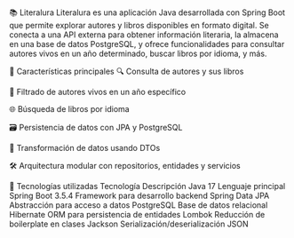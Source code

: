 📚 Literalura
Literalura es una aplicación Java desarrollada con Spring Boot que permite explorar autores y libros disponibles en formato digital.
Se conecta a una API externa para obtener información literaria, la almacena en una base de datos PostgreSQL, y ofrece funcionalidades
para consultar autores vivos en un año determinado, buscar libros por idioma, y más.

🚀 Características principales
🔍 Consulta de autores y sus libros

📅 Filtrado de autores vivos en un año específico

🌐 Búsqueda de libros por idioma

🗃️ Persistencia de datos con JPA y PostgreSQL

🧠 Transformación de datos usando DTOs

🛠️ Arquitectura modular con repositorios, entidades y servicios

🧰 Tecnologías utilizadas
Tecnología	Descripción
Java 17	Lenguaje principal
Spring Boot 3.5.4	Framework para desarrollo backend
Spring Data JPA	Abstracción para acceso a datos
PostgreSQL	Base de datos relacional
Hibernate	ORM para persistencia de entidades
Lombok	Reducción de boilerplate en clases
Jackson	Serialización/deserialización JSON




